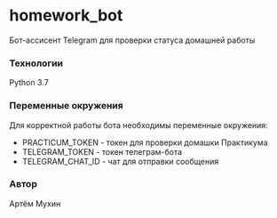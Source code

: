 # homework_bot
Бот-ассисент Telegram для проверки статуса домашней работы
### Технологии
Python 3.7
### Переменные окружения
Для корректной работы бота необходимы переменные окружения:
- PRACTICUM_TOKEN - токен для проверки домашки Практикума
- TELEGRAM_TOKEN - токен телеграм-бота
- TELEGRAM_CHAT_ID - чат для отправки сообщения
### Автор
Артём Мухин
